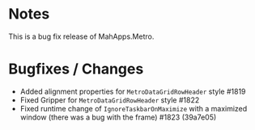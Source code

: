 # Notes

This is a bug fix release of MahApps.Metro.

# Bugfixes / Changes

- Added alignment properties for `MetroDataGridRowHeader` style #1819
- Fixed Gripper for `MetroDataGridRowHeader` style #1822
- Fixed runtime change of `IgnoreTaskbarOnMaximize` with a maximized window (there was a bug with the frame) #1823 (39a7e05)

